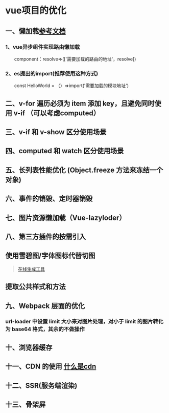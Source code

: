 # vue项目的优化

## 一、懒加载[参考文档](https://www.cnblogs.com/xiaoxiaoxun/p/11001884.html)

### 1、vue异步组件实现路由懒加载

　　component：resolve=>(['需要加载的路由的地址'，resolve])

### 2、es提出的import(推荐使用这种方式)

　　const HelloWorld = （）=>import('需要加载的模块地址')

## 二、v-for 遍历必须为 item 添加 key，且避免同时使用 v-if （可以考虑computed）

## 三、v-if 和 v-show 区分使用场景

## 四、computed 和 watch 区分使用场景

## 五、长列表性能优化 (Object.freeze 方法来冻结一个对象)

## 六、事件的销毁、定时器销毁

## 七、图片资源懒加载（Vue-lazyloder）

## 八、第三方插件的按需引入

## 使用雪碧图/字体图标代替切图

>[在线生成工具](https://icomoon.io/app/#/select)

## 提取公共样式和方法

## 九、Webpack 层面的优化

### url-loader 中设置 limit 大小来对图片处理，对小于 limit 的图片转化为 base64 格式，其余的不做操作

## 十、浏览器缓存

## 十一、CDN 的使用 [什么是cdn](https://www.zhihu.com/question/37353035/answer/175217812)

## 十二、SSR(服务端渲染)

## 十三、骨架屏
